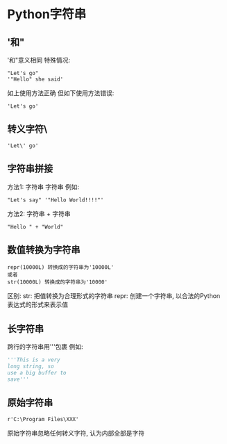 # Python字符串

## '和"
'和"意义相同
特殊情况:
```
"Let's go"
'"Hello" she said'
```
如上使用方法正确
但如下使用方法错误:
```
'Let's go'
```
## 转义字符\
```
'Let\' go'
```
## 字符串拼接
方法1: 字符串 字符串
例如:
```
"Let's say" '"Hello World!!!!"'
```
方法2: 字符串 + 字符串
```
"Hello " + "World"
```
## 数值转换为字符串
```
repr(10000L) 转换成的字符串为'10000L'
或者
str(10000L) 转换成的字符串为'10000'
```
区别:
str: 把值转换为合理形式的字符串
repr: 创建一个字符串, 以合法的Python表达式的形式来表示值
## 长字符串
跨行的字符串用'''包裹
例如:
```python
'''This is a very 
long string, so 
use a big buffer to
save'''

```
## 原始字符串
```
r'C:\Program Files\XXX'
```
原始字符串忽略任何转义字符, 认为内部全部是字符
